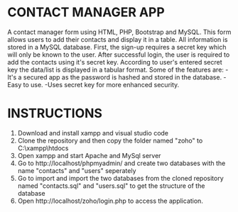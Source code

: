 CONTACT MANAGER APP
===================
A contact manager form using HTML, PHP, Bootstrap and MySQL. This form allows users to add their contacts and display it in a table. All information is stored in a MySQL database. First, the sign-up requires a secret key which will only be known to the user. After successful login, the user is required to add the contacts using it's secret key. According to user's entered secret key the data/list is displayed in a tabular format.
Some of the features are:
-It's a secured app as the password is hashed and stored in the database.
-Easy to use.
-Uses secret key for more enhanced security.


INSTRUCTIONS
============
1. Download and install xampp and visual studio code
2. Clone the repository and then copy the folder named "zoho" to C:\xampp\htdocs
3. Open xampp and start Apache and MySql server
4. Go to http://localhost/phpmyadmin/ and create two databases with the name "contacts" and "users" seperately
5. Go to import and import the two databases from the cloned repository named "contacts.sql" and "users.sql" to get the structure of the database
6. Open http://localhost/zoho/login.php to access the application.


